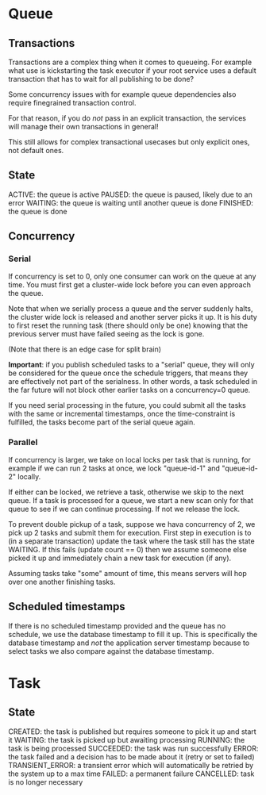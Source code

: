 # Queue

## Transactions

Transactions are a complex thing when it comes to queueing. For example what use is kickstarting the task executor if your root service uses a default transaction that has to wait for all publishing to be done?

Some concurrency issues with for example queue dependencies also require finegrained transaction control.

For that reason, if you do _not_ pass in an explicit transaction, the services will manage their own transactions in general!

This still allows for complex transactional usecases but only explicit ones, not default ones.

## State

ACTIVE: the queue is active
PAUSED: the queue is paused, likely due to an error
WAITING: the queue is waiting until another queue is done
FINISHED: the queue is done

## Concurrency

### Serial

If concurrency is set to 0, only one consumer can work on the queue at any time. You must first get a cluster-wide lock before you can even approach the queue.

Note that when we serially process a queue and the server suddenly halts, the cluster wide lock is released and another server picks it up.
It is his duty to first reset the running task (there should only be one) knowing that the previous server must have failed seeing as the lock is gone.

(Note that there is an edge case for split brain)

**Important**: if you publish scheduled tasks to a "serial" queue, they will only be considered for the queue once the schedule triggers, that means they are effectively not part of the serialness.
In other words, a task scheduled in the far future will not block other earlier tasks on a concurrency=0 queue.

If you need serial processing in the future, you could submit all the tasks with the same or incremental timestamps, once the time-constraint is fulfilled, the tasks become part of the serial queue again.

### Parallel

If concurrency is larger, we take on local locks per task that is running, for example if we can run 2 tasks at once, we lock "queue-id-1" and "queue-id-2" locally.

If either can be locked, we retrieve a task, otherwise we skip to the next queue. If a task is processed for a queue, we start a new scan only for that queue to see if we can continue processing. If not we release the lock.

To prevent double pickup of a task, suppose we hava concurrency of 2, we pick up 2 tasks and submit them for execution.
First step in execution is to (in a separate transaction) update the task where the task still has the state WAITING. If this fails (update count == 0) then we assume someone else picked it up and immediately chain a new task for execution (if any).

Assuming tasks take "some" amount of time, this means servers will hop over one another finishing tasks.


## Scheduled timestamps

If there is no scheduled timestamp provided and the queue has no schedule, we use the database timestamp to fill it up.
This is specifically the database timestamp and _not_ the application server timestamp because to select tasks we also compare against the database timestamp.

# Task

## State

CREATED: the task is published but requires someone to pick it up and start it
WAITING: the task is picked up but awaiting processing
RUNNING: the task is being processed
SUCCEEDED: the task was run successfully
ERROR: the task failed and a decision has to be made about it (retry or set to failed)
TRANSIENT_ERROR: a transient error which will automatically be retried by the system up to a max time
FAILED: a permanent failure
CANCELLED: task is no longer necessary

